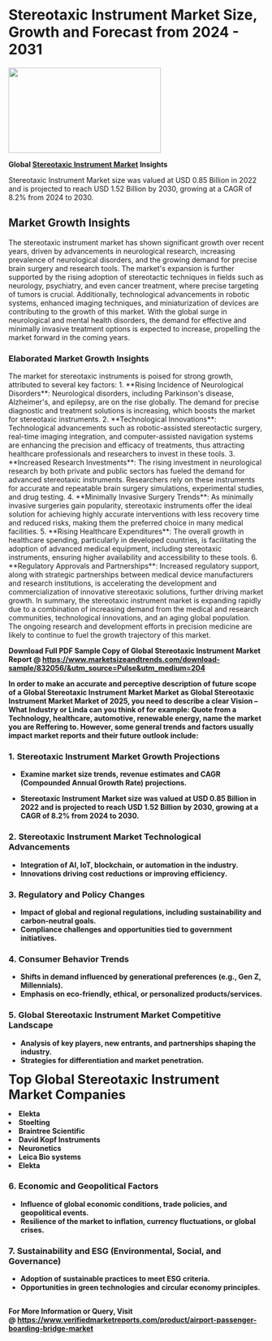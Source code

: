 <H1>Stereotaxic Instrument Market Size, Growth and Forecast from 2024 - 2031</H1><img class="aligncenter size-medium wp-image-584254" src="https://thirdeyenews.in/wp-content/uploads/2024/09/Global-Market-Research-300x168.jpeg" alt="" width="300" height="168" /><p><strong>Global&nbsp;<a href="https://www.marketsizeandtrends.com/download-sample/832056/&amp;utm_source=Pulse&amp;utm_medium=204">Stereotaxic Instrument Market</a> Insights</strong></p><p>Stereotaxic Instrument Market size was valued at USD 0.85 Billion in 2022 and is projected to reach USD 1.52 Billion by 2030, growing at a CAGR of 8.2% from 2024 to 2030.</p><p><h2>Market Growth Insights</h2> The stereotaxic instrument market has shown significant growth over recent years, driven by advancements in neurological research, increasing prevalence of neurological disorders, and the growing demand for precise brain surgery and research tools. The market's expansion is further supported by the rising adoption of stereotactic techniques in fields such as neurology, psychiatry, and even cancer treatment, where precise targeting of tumors is crucial. Additionally, technological advancements in robotic systems, enhanced imaging techniques, and miniaturization of devices are contributing to the growth of this market. With the global surge in neurological and mental health disorders, the demand for effective and minimally invasive treatment options is expected to increase, propelling the market forward in the coming years. <p><strong></strong></p> <h3>Elaborated Market Growth Insights</h3> The market for stereotaxic instruments is poised for strong growth, attributed to several key factors: 1. **Rising Incidence of Neurological Disorders**: Neurological disorders, including Parkinson's disease, Alzheimer's, and epilepsy, are on the rise globally. The demand for precise diagnostic and treatment solutions is increasing, which boosts the market for stereotaxic instruments. 2. **Technological Innovations**: Technological advancements such as robotic-assisted stereotactic surgery, real-time imaging integration, and computer-assisted navigation systems are enhancing the precision and efficacy of treatments, thus attracting healthcare professionals and researchers to invest in these tools. 3. **Increased Research Investments**: The rising investment in neurological research by both private and public sectors has fueled the demand for advanced stereotaxic instruments. Researchers rely on these instruments for accurate and repeatable brain surgery simulations, experimental studies, and drug testing. 4. **Minimally Invasive Surgery Trends**: As minimally invasive surgeries gain popularity, stereotaxic instruments offer the ideal solution for achieving highly accurate interventions with less recovery time and reduced risks, making them the preferred choice in many medical facilities. 5. **Rising Healthcare Expenditures**: The overall growth in healthcare spending, particularly in developed countries, is facilitating the adoption of advanced medical equipment, including stereotaxic instruments, ensuring higher availability and accessibility to these tools. 6. **Regulatory Approvals and Partnerships**: Increased regulatory support, along with strategic partnerships between medical device manufacturers and research institutions, is accelerating the development and commercialization of innovative stereotaxic solutions, further driving market growth. In summary, the stereotaxic instrument market is expanding rapidly due to a combination of increasing demand from the medical and research communities, technological innovations, and an aging global population. The ongoing research and development efforts in precision medicine are likely to continue to fuel the growth trajectory of this market. <p><strong></p><p><span class=""><strong>Download Full PDF Sample Copy of Global Stereotaxic Instrument Market Report</strong> @ <a href="https://www.marketsizeandtrends.com/download-sample/832056/&amp;utm_source=Pulse&amp;utm_medium=204" target="_blank">https://www.marketsizeandtrends.com/download-sample/832056/&amp;utm_source=Pulse&amp;utm_medium=204</a></span></p><p>In order to make an accurate and perceptive description of future scope of a Global&nbsp;Stereotaxic Instrument Market Market as Global&nbsp;Stereotaxic Instrument Market Market of 2025, you need to describe a clear Vision &ndash; What Industry or Linda can you think of for example: Quote from a Technology, healthcare, automotive, renewable energy, name the market you are Reffering to. However, some general trends and factors usually impact market reports and their future outlook include:</p><h3>1.&nbsp;<strong>Stereotaxic Instrument Market Growth Projections</strong></h3><ul><li>Examine market size trends, revenue estimates and CAGR (Compounded Annual Growth Rate) projections.</li><li><p>Stereotaxic Instrument Market size was valued at USD 0.85 Billion in 2022 and is projected to reach USD 1.52 Billion by 2030, growing at a CAGR of 8.2% from 2024 to 2030.</p></li></ul><h3>2.&nbsp;<strong>Stereotaxic Instrument Market Technological Advancements</strong></h3><ul><li>Integration of AI, IoT, blockchain, or automation in the industry.</li><li>Innovations driving cost reductions or improving efficiency.</li></ul><h3>3.&nbsp;<strong>Regulatory and Policy Changes</strong></h3><ul><li>Impact of global and regional regulations, including sustainability and carbon-neutral goals.</li><li>Compliance challenges and opportunities tied to government initiatives.</li></ul><h3>4.&nbsp;<strong>Consumer Behavior Trends</strong></h3><ul><li>Shifts in demand influenced by generational preferences (e.g., Gen Z, Millennials).</li><li>Emphasis on eco-friendly, ethical, or personalized products/services.</li></ul><h3>5.&nbsp;<strong>Global Stereotaxic Instrument Market Competitive Landscape</strong></h3><ul><li>Analysis of key players, new entrants, and partnerships shaping the industry.</li><li>Strategies for differentiation and market penetration.</li></ul><p data-pm-slice="1 1 []"><span style="color: inherit; font-family: inherit; font-size: 25px;">Top Global Stereotaxic Instrument Market Companies</span></p><div class="" data-test-id=""><p><li>Elekta</li><li> Stoelting</li><li> Braintree Scientific</li><li> David Kopf Instruments</li><li> Neuronetics</li><li> Leica Bio systems</li><li> Elekta</li></p></div><h3>6.&nbsp;<strong>Economic and Geopolitical Factors</strong></h3><ul><li>Influence of global economic conditions, trade policies, and geopolitical events.</li><li>Resilience of the market to inflation, currency fluctuations, or global crises.</li></ul><h3>7.&nbsp;<strong>Sustainability and ESG (Environmental, Social, and Governance)</strong></h3><ul><li>Adoption of sustainable practices to meet ESG criteria.</li><li>Opportunities in green technologies and circular economy principles.</li></ul><h2><strong style="font-size: 14px;">For More Information or Query, Visit @&nbsp;</strong><a style="background-color: #ffffff; font-size: 14px;" href="https://www.marketsizeandtrends.com/report/stereotaxic-instrument-market/" target="_blank">https://www.verifiedmarketreports.com/product/airport-passenger-boarding-bridge-market</a></h2>
